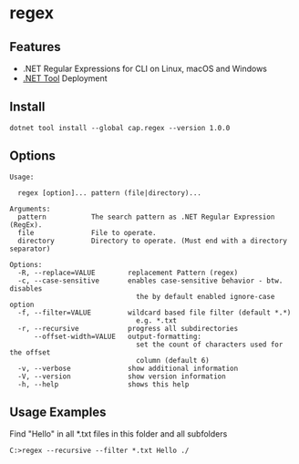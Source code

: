 # regex

## Features

- .NET Regular Expressions for CLI on Linux, macOS and Windows
- [.NET Tool](https://docs.microsoft.com/en-us/dotnet/core/tools/global-tools) Deployment

## Install

```
dotnet tool install --global cap.regex --version 1.0.0
```

## Options

```
Usage:

  regex [option]... pattern (file|directory)...

Arguments:
  pattern           The search pattern as .NET Regular Expression (RegEx).
  file              File to operate.
  directory         Directory to operate. (Must end with a directory separator)

Options:
  -R, --replace=VALUE        replacement Pattern (regex)
  -c, --case-sensitive       enables case-sensitive behavior - btw. disables
                               the by default enabled ignore-case option
  -f, --filter=VALUE         wildcard based file filter (default *.*)
                               e.g. *.txt
  -r, --recursive            progress all subdirectories
      --offset-width=VALUE   output-formatting:
                               set the count of characters used for the offset
                               column (default 6)
  -v, --verbose              show additional information
  -V, --version              show version information
  -h, --help                 shows this help
```

## Usage Examples

Find "Hello" in all *.txt files in this folder and all subfolders
```
C:>regex --recursive --filter *.txt Hello ./
```
